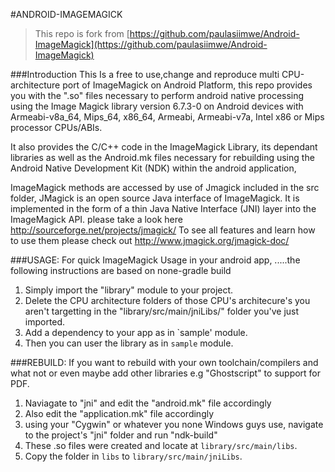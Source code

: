 #ANDROID-IMAGEMAGICK
> This repo is fork from [https://github.com/paulasiimwe/Android-ImageMagick](https://github.com/paulasiimwe/Android-ImageMagick)

###Introduction
This Is a free to use,change and reproduce multi CPU-architecture port of ImageMagick on Android Platform, this repo provides you with the ".so" files necessary to perform android native processing using the Image Magick library version 6.7.3-0 on Android devices with Armeabi-v8a_64, Mips_64, x86_64, Armeabi, Armeabi-v7a, Intel x86 or Mips processor CPUs/ABIs.

It also provides the C/C++ code in the ImageMagick Library, its dependant libraries as well as the Android.mk files necessary for rebuilding using the Android Native Development Kit (NDK)
within the android application, 

ImageMagick methods are accessed by use of Jmagick included in the src folder, JMagick is an open source Java interface of ImageMagick. It is implemented in the form of a thin Java Native Interface (JNI) layer into the ImageMagick API. please take a look here http://sourceforge.net/projects/jmagick/
To see all features and learn how to use them please check out http://www.jmagick.org/jmagick-doc/

###USAGE:
For quick ImageMagick Usage in your android app, .....the following instructions are based on none-gradle build

1.  Simply import the "library" module to your project.
2.  Delete the CPU architecture folders of those CPU's architecure's you aren't targetting in the "library/src/main/jniLibs/" folder you've just imported.
3.  Add a dependency to your app as in `sample' module.
4.  Then you can user the library as in `sample` module.

###REBUILD:
If you want to rebuild with your own toolchain/compilers and what not or even maybe add other libraries e.g "Ghostscript" to support for PDF.

1.  Naviagate to "jni" and edit the "android.mk" file accordingly
2.  Also edit the "application.mk" file accordingly
3.  using your "Cygwin" or whatever you none Windows guys use, navigate to the project's "jni" folder and run "ndk-build" 
4.  These .so files were created and locate at `library/src/main/libs`.
5.  Copy the folder in `libs` to `library/src/main/jniLibs`.